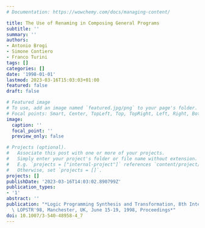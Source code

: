 ```yaml
---
# Documentation: https://wowchemy.com/docs/managing-content/

title: The Use of Renaming in Composing General Programs
subtitle: ''
summary: ''
authors:
- Antonio Brogi
- Simone Contiero
- Franco Turini
tags: []
categories: []
date: '1998-01-01'
lastmod: 2023-03-16T15:03:03+01:00
featured: false
draft: false

# Featured image
# To use, add an image named `featured.jpg/png` to your page's folder.
# Focal points: Smart, Center, TopLeft, Top, TopRight, Left, Right, BottomLeft, Bottom, BottomRight.
image:
  caption: ''
  focal_point: ''
  preview_only: false

# Projects (optional).
#   Associate this post with one or more of your projects.
#   Simply enter your project's folder or file name without extension.
#   E.g. `projects = ["internal-project"]` references `content/project/deep-learning/index.md`.
#   Otherwise, set `projects = []`.
projects: []
publishDate: '2023-03-16T14:03:02.890799Z'
publication_types:
- '1'
abstract: ''
publication: "*Logic Programming Synthesis and Transformation, 8th International Workshop,\
  \ LOPSTR'98, Manchester, UK, June 15-19, 1998, Proceedings*"
doi: 10.1007/3-540-48958-4_7
---
```

